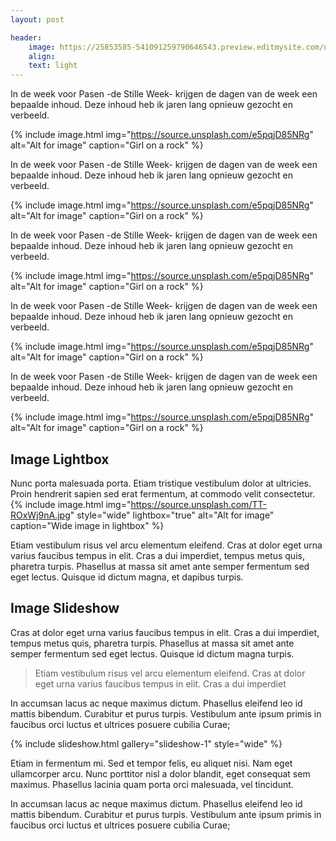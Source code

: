 ```yaml
---
layout: post

header:
    image: https://25853585-541091259790646543.preview.editmysite.com/uploads/2/5/8/5/25853585/sw_orig.jpg
    align:
    text: light
---
```


In de week voor Pasen -de Stille Week- krijgen de dagen van de week een bepaalde inhoud. Deze inhoud heb ik jaren lang opnieuw gezocht en verbeeld.

{% include image.html img="https://source.unsplash.com/e5pqjD85NRg" alt="Alt for image" caption="Girl on a rock" %}

In de week voor Pasen -de Stille Week- krijgen de dagen van de week een bepaalde inhoud. Deze inhoud heb ik jaren lang opnieuw gezocht en verbeeld.

{% include image.html img="https://source.unsplash.com/e5pqjD85NRg" alt="Alt for image" caption="Girl on a rock" %}

In de week voor Pasen -de Stille Week- krijgen de dagen van de week een bepaalde inhoud. Deze inhoud heb ik jaren lang opnieuw gezocht en verbeeld.

{% include image.html img="https://source.unsplash.com/e5pqjD85NRg" alt="Alt for image" caption="Girl on a rock" %}

In de week voor Pasen -de Stille Week- krijgen de dagen van de week een bepaalde inhoud. Deze inhoud heb ik jaren lang opnieuw gezocht en verbeeld.

{% include image.html img="https://source.unsplash.com/e5pqjD85NRg" alt="Alt for image" caption="Girl on a rock" %}

In de week voor Pasen -de Stille Week- krijgen de dagen van de week een bepaalde inhoud. Deze inhoud heb ik jaren lang opnieuw gezocht en verbeeld.

{% include image.html img="https://source.unsplash.com/e5pqjD85NRg" alt="Alt for image" caption="Girl on a rock" %}



## Image Lightbox
Nunc porta malesuada porta. Etiam tristique vestibulum dolor at ultricies. Proin hendrerit sapien sed erat fermentum, at commodo velit consectetur.
{% include image.html img="https://source.unsplash.com/TT-ROxWj9nA.jpg" style="wide" lightbox="true" alt="Alt for image" caption="Wide image in lightbox" %}

Etiam vestibulum risus vel arcu elementum eleifend. Cras at dolor eget urna varius faucibus tempus in elit. Cras a dui imperdiet, tempus metus quis, pharetra turpis. Phasellus at massa sit amet ante semper fermentum sed eget lectus. Quisque id dictum magna, et dapibus turpis.

## Image Slideshow
Cras at dolor eget urna varius faucibus tempus in elit. Cras a dui imperdiet, tempus metus quis, pharetra turpis. Phasellus at massa sit amet ante semper fermentum sed eget lectus. Quisque id dictum magna turpis.

> Etiam vestibulum risus vel arcu elementum eleifend. Cras at dolor eget urna varius faucibus tempus in elit. Cras a dui imperdiet

In accumsan lacus ac neque maximus dictum. Phasellus eleifend leo id mattis bibendum. Curabitur et purus turpis. Vestibulum ante ipsum primis in faucibus orci luctus et ultrices posuere cubilia Curae;

{% include slideshow.html gallery="slideshow-1" style="wide" %}

Etiam in fermentum mi. Sed et tempor felis, eu aliquet nisi. Nam eget ullamcorper arcu. Nunc porttitor nisl a dolor blandit, eget consequat sem maximus. Phasellus lacinia quam porta orci malesuada, vel tincidunt.

In accumsan lacus ac neque maximus dictum. Phasellus eleifend leo id mattis bibendum. Curabitur et purus turpis. Vestibulum ante ipsum primis in faucibus orci luctus et ultrices posuere cubilia Curae;
